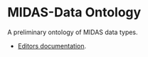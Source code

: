 
# MIDAS-Data Ontology

A preliminary ontology of MIDAS data types.

- [Editors documentation](https://github.com/midas-network/midas-data/blob/main/src/docs/midas-editors.md).